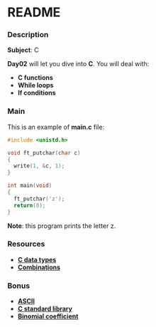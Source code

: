 # **README**

### **Description**

**Subject**: C

**Day02** will let you dive into **C**. You will deal with:

+ **C functions**
+ **While loops**
+ **If conditions**

### **Main**

This is an example of **main.c** file:

```c
#include <unistd.h>

void ft_putchar(char c)
{
  write(1, &c, 1);
}

int main(void)
{
  ft_putchar('z');
  return(0);
}
```

**Note**: this program prints the letter z.

### **Resources**

+ **[C data types](https://www.programiz.com/c-programming/c-data-types)**
+ **[Combinations](http://rosettacode.org/wiki/Combinations#C)**

### **Bonus**

+ **[ASCII](https://en.wikipedia.org/wiki/ASCII)**
+ **[C standard library](https://en.wikipedia.org/wiki/C_standard_library)**
+ **[Binomial coefficient](https://en.wikipedia.org/wiki/Binomial_coefficient)**

